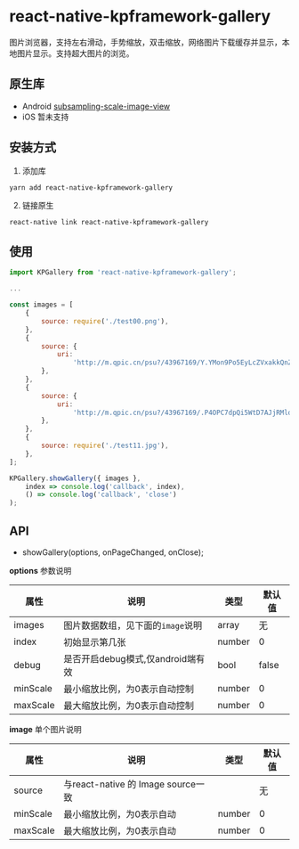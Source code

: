 # react-native-kpframework-gallery

图片浏览器，支持左右滑动，手势缩放，双击缩放，网络图片下载缓存并显示，本地图片显示。支持超大图片的浏览。

## 原生库

- Android [subsampling-scale-image-view](https://github.com/davemorrissey/subsampling-scale-image-view)
- iOS 暂未支持

## 安装方式

1. 添加库

```
yarn add react-native-kpframework-gallery
```

2. 链接原生

```
react-native link react-native-kpframework-gallery
```

## 使用

```jsx
import KPGallery from 'react-native-kpframework-gallery';

...

const images = [
    {
        source: require('./test00.png'),
    },
    {
        source: {
            uri:
                'http://m.qpic.cn/psu?/43967169/Y.YMon9Po5EyLcZVxakkQnZn0y.O5dEjvtvA0bKXv9A!/b/YfBXWBFokwAAYrBHfRI4VAAA&a=29&b=31&bo=ngKEAQAAAAABEC4!&rf=viewer_4',
        },
    },
    {
        source: {
            uri:
                'http://m.qpic.cn/psu?/43967169/.P4OPC7dpQi5WtD7AJjRMloPZJIM4w.5wSJ7wCiLFjM!/b/Yf.ZShHKVAAAYsfQfhK4VAAA&a=29&b=31&bo=AAKOAQAAAAABELo!&rf=viewer_4',
        },
    },
    {
        source: require('./test11.jpg'),
    },
];

KPGallery.showGallery({ images },
    index => console.log('callback', index),
    () => console.log('callback', 'close')
);

```


## API

- showGallery(options, onPageChanged, onClose);  

**options** 参数说明  

| 属性     | 说明                           | 类型                    | 默认值 |
| -------- | ------------------------------ | ----------------------- | ------ |
| images  | 图片数据数组，见下面的`image`说明                       | array | 无     |
| index | 初始显示第几张         | number                  | 0      |
| debug  | 是否开启debug模式,仅android端有效                     | bool                | false     |
| minScale     | 最小缩放比例，为0表示自动控制 | number                 | 0   |
| maxScale     | 最大缩放比例，为0表示自动控制 | number                 | 0   |

**image** 单个图片说明

| 属性     | 说明                           | 类型                    | 默认值 |
| -------- | ------------------------------ | ----------------------- | ------ |
| source  | 与react-native 的 Image source一致                       |  | 无     |
| minScale     | 最小缩放比例，为0表示自动 | number                 | 0   |
| maxScale     | 最大缩放比例，为0表示自动 | number                 | 0   |